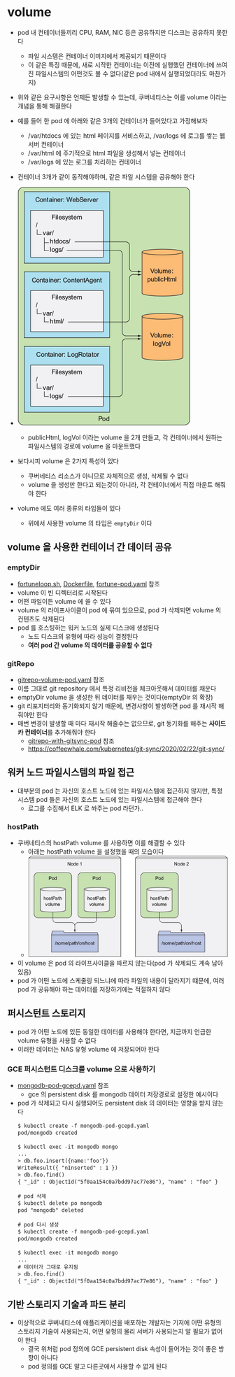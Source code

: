 # volume
- pod 내 컨테이너들끼리 CPU, RAM, NIC 등은 공유하지만 디스크는 공유하지 못한다
    - 파일 시스템은 컨테이너 이미지에서 제공되기 때문이다
    - 이 같은 특징 때문에, 새로 시작한 컨테이너는 이전에 실행했던 컨테이너에 쓰여진 파일시스템의 어떤것도 볼 수 없다(같은 pod 내에서 실행되었더라도 마찬가지)
- 위와 같은 요구사항은 언제든 발생할 수 있는데, 쿠버네티스는 이를 volume 이라는 개념을 통해 해결한다

- 예를 들어 한 pod 에 아래와 같은 3개의 컨테이너가 들어있다고 가정해보자
    - /var/htdocs 에 있는 html 페이지를 서비스하고, /var/logs 에 로그를 쌓는 웹 서버 컨테이너
    - /var/html 에 주기적으로 html 파일을 생성해서 넣는 컨테이너
    - /var/logs 에 있는 로그를 처리하는 컨테이너
- 컨테이너 3개가 같이 동작해야하며, 같은 파일 시스템을 공유해야 한다
- ![volume](img/volume.jpg)
    - publicHtml, logVol 이라는 volume 을 2개 만들고, 각 컨테이너에서 원하는 파일시스템의 경로에 volume 을 마운트했다
- 보다시피 volume 은 2가지 특성이 있다
    - 쿠버네티스 리소스가 아니므로 자체적으로 생성, 삭제될 수 없다
    - volume 을 생성만 한다고 되는것이 아니라, 각 컨테이너에서 직접 마운트 해줘야 한다

- volume 에도 여러 종류의 타입들이 있다
    - 위에서 사용한 volume 의 타입은 `emptyDir` 이다


## volume 을 사용한 컨테이너 간 데이터 공유
### emptyDir
- [fortuneloop.sh](fortuneloop.sh), [Dockerfile](Dockerfile), [fortune-pod.yaml](fortune-pod.yaml) 참조
- volume 이 빈 디렉터리로 시작된다
- 어떤 파일이든 volume 에 쓸 수 있다
- volume 의 라이프사이클이 pod 에 묶여 있으므로, pod 가 삭제되면 volume 의 컨텐츠도 삭제된다
- pod 를 호스팅하는 워커 노드의 실제 디스크에 생성된다 
    - 노드 디스크의 유형에 따라 성능이 결정된다
    - **여러 pod 간 volume 의 데이터를 공유할 수 없다**

### gitRepo
- [gitrepo-volume-pod.yaml](gitrepo-volume-pod.yaml) 참조
- 이름 그대로 git repository 에서 특정 리비전을 체크아웃해서 데이터를 채운다
- emptyDir volume 을 생성한 뒤 데이터를 채우는 것이다(emptyDir 의 확장)
- git 리포지터리와 동기화되지 않기 때문에, 변경사항이 발생하면 pod 를 재시작 해줘야만 한다
- 매번 변경이 발생할 때 마다 재시작 해줄수는 없으므로, git 동기화를 해주는 **사이드카 컨테이너**를 추가해줘야 한다
    - [gitrepo-with-gitsync-pod](gitrepo-with-gitsync-pod.yaml) 참조
    - <https://coffeewhale.com/kubernetes/git-sync/2020/02/22/git-sync/>


## 워커 노드 파일시스템의 파일 접근
- 대부분의 pod 는 자신의 호스트 노드에 있는 파일시스템에 접근하지 않지만, 특정 시스템 pod 들은 자신의 호스트 노드에 있는 파일시스템에 접근해야 한다
    - 로그를 수집해서 ELK 로 쏴주는 pod 라던가..

### hostPath
- 쿠버네티스의 hostPath volume 를 사용하면 이를 해결할 수 있다
    - 아래는 hostPath volume 을 설정했을 때의 모습이다
    - ![hostPath](img/hostPath.jpg)
- 이 volume 은 pod 의 라이프사이클을 따르지 않는다(pod 가 삭제되도 계속 남아있음)
- pod 가 어떤 노드에 스케줄링 되느냐에 따라 파일의 내용이 달라지기 떄문에, 여러 pod 가 공유해야 하는 데이터를 저장하기에는 적절하지 않다

## 퍼시스턴트 스토리지
- pod 가 어떤 노드에 있든 동일한 데이터를 사용해야 한다면, 지금까지 언급한 volume 유형을 사용할 수 없다
- 이러한 데이터는 NAS 유형 volume 에 저장되어야 한다

### GCE 퍼시스턴트 디스크를 volume 으로 사용하기
- [mongodb-pod-gcepd.yaml](mongodb-pod-gcepd.yaml) 참조
    - gce 의 persistent disk 를 mongodb 데이터 저장경로로 설정한 예시이다
- pod 가 삭제되고 다시 실행되어도 persistent disk 의 데이터는 영향을 받지 않는다
    ```shell
    $ kubectl create -f mongodb-pod-gcepd.yaml
    pod/mongodb created

    $ kubectl exec -it mongodb mongo
    ...
    > db.foo.insert({name:'foo'})
    WriteResult({ "nInserted" : 1 })    
    > db.foo.find()
    { "_id" : ObjectId("5f0aa154c0a7bdd97ac77e86"), "name" : "foo" }

    # pod 삭제
    $ kubectl delete po mongodb
    pod "mongodb" deleted

    # pod 다시 생성
    $ kubectl create -f mongodb-pod-gcepd.yaml
    pod/mongodb created

    $ kubectl exec -it mongodb mongo
    ...
    # 데이터가 그대로 유지됨
    > db.foo.find()
    { "_id" : ObjectId("5f0aa154c0a7bdd97ac77e86"), "name" : "foo" }
    ```

## 기반 스토리지 기술과 파드 분리
- 이상적으로 쿠버네티스에 애플리케이션을 배포하는 개발자는 기저에 어떤 유형의 스토리지 기술이 사용되는지, 어떤 유형의 물리 서버가 사용되는지 알 필요가 없어야 한다
    - 결국 위처럼 pod 정의에 GCE persistent disk 속성이 들어가는 것이 좋은 방향이 아니다
    - pod 정의를 GCE 말고 다른곳에서 사용할 수 없게 된다